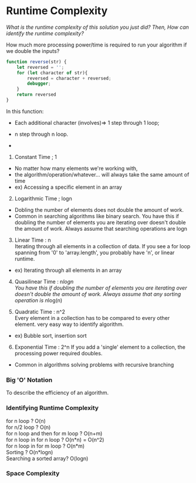 # Runtime Complexity

*What is the runtime complexity of this solution you just did?*
*Then, How can identify the runtime complexity?*

How much more processing power/time is required to run your algorithm if we double the inputs?

```javascript
function reverse(str) {
    let reversed = '';
    for (let character of str){
        reversed = character + reversed;
        debugger;
    }
    return reversed 
}
```
In this function:
- Each additional character (involves)=> 1 step through 1 loop;
- n step through n loop.

- 
1. Constant Time ; 1   
- No matter how many elements we're working with,   
- the algorithm/operation/whatever... will always take the same amount of time
- ex) Accessing a specific element in an array

2. Logarithmic Time ; logn   
- Dobling the number of elements does not double the amount of work.
- Common in searching algorithms like binary search.
You have this if doubling the number of elements you are iterating over doesn't double the amount of work. Always assume that searching operations are logn

3. Linear Time : n   
Iterating through all elements in a collection of data. If you see a for loop spanning from '0' to 'array.length', you probably have 'n', or linear runtime.
- ex) Iterating through all elements in an array

4. Quasilinear Time : n*logn  
You have this if doubling the number of elements you are iterating over doesn't double the amount of work. Always assume that any sorting operation is n*log(n)

5. Quadratic Time : n^2  
Every element in a collection has to be compared to every other element. 
very easy way to identify algorithm.
- ex) Bubble sort, insertion sort


6. Exponential Time : 2^n
If you add a 'single' element to a collection, the processing power required doubles.
- Common in algorithms solving problems with recursive branching


### Big 'O' Notation
To describe the efficiency of an algorithm. 

### Identifying Runtime Complexity
for n loop ? O(n)  
for n/2 loop ? O(n)  
for n loop and then for m loop ? O(n+m)  
for n loop in for n loop ? O(n\*n) = O(n^2)  
for n loop in for m loop ? O(n\*m)  
Sorting ? O(n\*logn)  
Searching a sorted array? O(logn)  

### Space Complexity 



